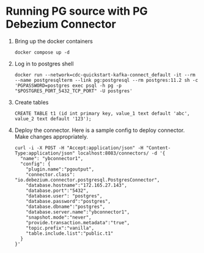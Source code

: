 # Running PG source with PG Debezium Connector

1. Bring up the docker containers
   ```
   docker compose up -d
   ```
  
2. Log in to postgres shell
   ```
   docker run --network=cdc-quickstart-kafka-connect_default -it --rm --name postgresqlterm --link pg:postgresql --rm postgres:11.2 sh -c 'PGPASSWORD=postgres exec psql -h pg -p "$POSTGRES_PORT_5432_TCP_PORT" -U postgres'
   ```
3. Create tables
    
    ```
    CREATE TABLE t1 (id int primary key, value_1 text default 'abc', value_2 text default '123');
    ```
  
4. Deploy the connector.
   Here is a sample config to deploy connector. Make changes appropriately.
    ```
   curl -i -X POST -H "Accept:application/json" -H "Content-Type:application/json" localhost:8083/connectors/ -d '{
      "name": "ybconnector1",
      "config": {
        "plugin.name":"pgoutput",
        "connector.class": "io.debezium.connector.postgresql.PostgresConnector",
        "database.hostname":"172.165.27.143",
        "database.port":"5432",
        "database.user": "postgres",
        "database.password":"postgres",
        "database.dbname":"postgres",
        "database.server.name":"ybconnector1",
        "snapshot.mode":"never",
        "provide.transaction.metadata":"true",
        "topic.prefix":"vanilla",
        "table.include.list":"public.t1"
      }
   }'
    ```
